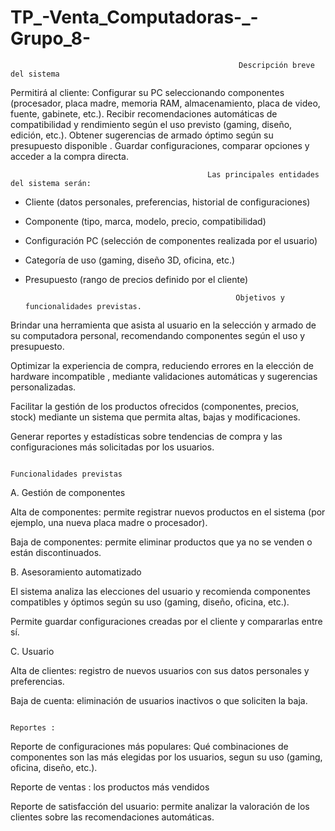 # TP_-Venta_Computadoras-_-Grupo_8-

                                                       Descripción breve del sistema
 
Permitirá al cliente:
Configurar su PC seleccionando componentes (procesador, placa madre, memoria RAM, almacenamiento, placa de video, fuente, gabinete, etc.).
Recibir recomendaciones automáticas de compatibilidad y rendimiento según el uso previsto (gaming, diseño, edición, etc.).
Obtener sugerencias de armado óptimo según su presupuesto disponible .
Guardar configuraciones, comparar opciones y acceder a la compra directa.

                                                Las principales entidades del sistema serán:

* Cliente (datos personales, preferencias, historial de configuraciones)
* Componente (tipo, marca, modelo, precio, compatibilidad)
* Configuración PC (selección de componentes realizada por el usuario)
* Categoría de uso (gaming, diseño 3D, oficina, etc.)
* Presupuesto (rango de precios definido por el cliente)

                                                     Objetivos y funcionalidades previstas.

Brindar una herramienta que asista al usuario en la selección y armado de su computadora personal, recomendando componentes  según el uso y presupuesto.

Optimizar la experiencia de compra, reduciendo errores en la elección de hardware incompatible , mediante validaciones automáticas y sugerencias personalizadas.

Facilitar la gestión de los productos ofrecidos (componentes, precios, stock) mediante un sistema que permita altas, bajas y modificaciones.

Generar reportes y estadísticas sobre tendencias de compra y las configuraciones más solicitadas por los usuarios.


                                                            Funcionalidades previstas

A. Gestión de componentes

Alta de componentes: permite registrar nuevos productos en el sistema (por ejemplo, una nueva placa madre o procesador).

Baja de componentes: permite eliminar productos que ya no se venden o están discontinuados.

B. Asesoramiento automatizado

El sistema analiza las elecciones del usuario y recomienda componentes compatibles y óptimos según su uso (gaming, diseño, oficina, etc.).

Permite guardar configuraciones creadas por el cliente y compararlas entre sí.

C. Usuario

Alta de clientes: registro de nuevos usuarios con sus datos personales y preferencias.

Baja de cuenta: eliminación de usuarios inactivos o que soliciten la baja.

                                                                    Reportes :

Reporte de configuraciones más populares: Qué combinaciones de componentes son las más elegidas por los usuarios, segun su uso (gaming, oficina, diseño, etc.).

Reporte de ventas : los productos más vendidos 

Reporte de satisfacción del usuario: permite analizar la valoración de los clientes sobre las recomendaciones automáticas.
